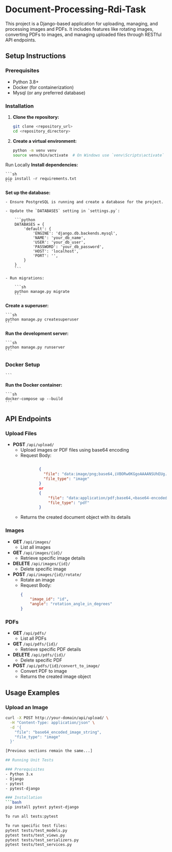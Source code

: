 # Document-Processing-Rdi-Task
This project is a Django-based application for uploading, managing, and processing images and PDFs.
It includes features like rotating images, converting PDFs to images, and managing uploaded files through RESTful API endpoints.


## Setup Instructions

### Prerequisites

- Python 3.8+
- Docker (for containerization)
- Mysql (or any preferred database)

### Installation

1. **Clone the repository:**

    ```sh
    git clone <repository_url>
    cd <repository_directory>
    ```

2. **Create a virtual environment:**

    ```sh
    python -m venv venv
    source venv/bin/activate  # On Windows use `venv\Scripts\activate`
    ```
Run Locally
 **Install dependencies:**

    ```sh
    pip install -r requirements.txt
    ```

 **Set up the database:**

    - Ensure PostgreSQL is running and create a database for the project.

    - Update the `DATABASES` setting in `settings.py`:

        ```python
        DATABASES = {
            'default': {
                'ENGINE': 'django.db.backends.mysql',
                'NAME': 'your_db_name',
                'USER': 'your_db_user',
                'PASSWORD': 'your_db_password',
                'HOST': 'localhost',
                'PORT': '',
            }
        }
        ```

    - Run migrations:

        ```sh
        python manage.py migrate
        ```

 **Create a superuser:**

    ```sh
    python manage.py createsuperuser
    ```

 **Run the development server:**

    ```sh
    python manage.py runserver
    ```

### Docker Setup

    ```

 **Run the Docker container:**

    ```sh
    docker-compose up --build
    ```
## API Endpoints

### Upload Files
- **POST** `/api/upload/`
  - Upload images or PDF files using base64 encoding
  - Request Body:
    ```json
    
            {
              "file": "data:image/png;base64,iVBORw0KGgoAAAANSUhEUg...",
              "file_type": "image"
            }
            or
            {
                "file": "data:application/pdf;base64,<base64-encoded-content>",
                "file_type": "pdf"
            }
    ```
  - Returns the created document object with its details

### Images
- **GET** `/api/images/`
  - List all images
- **GET** `/api/images/{id}/`
  - Retrieve specific image details
- **DELETE** `/api/images/{id}/`
  - Delete specific image
- **POST** `/api/images/{id}/rotate/`
  - Rotate an image
  - Request Body:
    ```json
    {
        "image_id": "id",
        "angle": "rotation_angle_in_degrees"
    }
    ```

### PDFs
- **GET** `/api/pdfs/`
  - List all PDFs
- **GET** `/api/pdfs/{id}/`
  - Retrieve specific PDF details
- **DELETE** `/api/pdfs/{id}/`
  - Delete specific PDF
- **POST** `/api/pdfs/{id}/convert_to_image/`
  - Convert PDF to image
  - Returns the created image object

## Usage Examples

### Upload an Image
```bash
curl -X POST http://your-domain/api/upload/ \
  -H "Content-Type: application/json" \
  -d '{
    "file": "base64_encoded_image_string",
    "file_type": "image"
  }'

[Previous sections remain the same...]

## Running Unit Tests

### Prerequisites
- Python 3.x
- Django
- pytest
- pytest-django

### Installation
```bash
pip install pytest pytest-django

To run all tests:pytest

To run specific test files:
pytest tests/test_models.py
pytest tests/test_views.py
pytest tests/test_serializers.py
pytest tests/test_services.py

